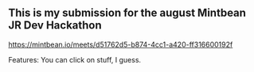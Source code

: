 ## This is my submission for the august Mintbean JR Dev Hackathon

https://mintbean.io/meets/d51762d5-b874-4cc1-a420-ff316600192f

Features: You can click on stuff, I guess.
